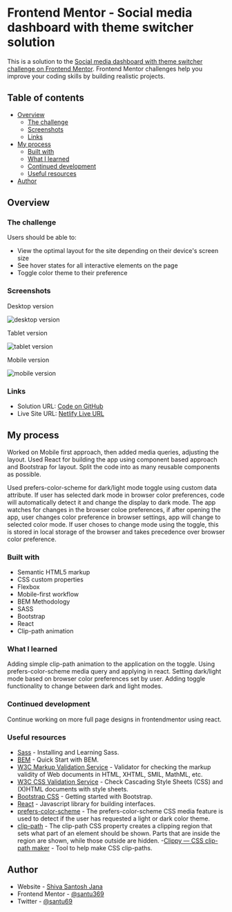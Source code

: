 # Frontend Mentor - Social media dashboard with theme switcher solution

This is a solution to the [Social media dashboard with theme switcher challenge on Frontend Mentor](https://www.frontendmentor.io/challenges/social-media-dashboard-with-theme-switcher-6oY8ozp_H). Frontend Mentor challenges help you improve your coding skills by building realistic projects.

## Table of contents

- [Overview](#overview)
  - [The challenge](#the-challenge)
  - [Screenshots](#screenshots)
  - [Links](#links)
- [My process](#my-process)
  - [Built with](#built-with)
  - [What I learned](#what-i-learned)
  - [Continued development](#continued-development)
  - [Useful resources](#useful-resources)
- [Author](#author)

## Overview

### The challenge

Users should be able to:

- View the optimal layout for the site depending on their device's screen size
- See hover states for all interactive elements on the page
- Toggle color theme to their preference

### Screenshots

Desktop version

![desktop version](./screenshots/desktop-version.png)

Tablet version

![tablet version](./screenshots/tablet-version.png)

Mobile version

![mobile version](./screenshots/mobile-version.png)

### Links

- Solution URL: [Code on GitHub](https://github.com/santu369/frontendmentor-social-media-dashboard-with-theme-switcher)
- Live Site URL: [Netlify Live URL](https://santu369-frontendmentor-social-media-dashboard-theme-switcher.netlify.app/)

## My process

Worked on Mobile first approach, then added media queries, adjusting the layout.
Used React for building the app using component based approach and Bootstrap for layout.
Split the code into as many reusable components as possible.

Used prefers-color-scheme for dark/light mode toggle using custom data attribute.
If user has selected dark mode in browser color preferences, code will automatically detect it and change the display to dark mode. The app watches for changes in the browser coloe preferences, if after opening the app, user changes color preference in browser settings, app will change to selected color mode. If user choses to change mode using the toggle, this is stored in local storage of the browser and takes precedence over browser color preference.

### Built with

- Semantic HTML5 markup
- CSS custom properties
- Flexbox
- Mobile-first workflow
- BEM Methodology
- SASS
- Bootstrap
- React
- Clip-path animation

### What I learned

Adding simple clip-path animation to the application on the toggle.
Using prefers-color-scheme media query and applying in react.
Setting dark/light mode based on browser color preferences set by user.
Adding toggle functionality to change between dark and light modes.

### Continued development

Continue working on more full page designs in frontendmentor using react.

### Useful resources

- [Sass](https://sass-lang.com/) - Installing and Learning Sass.
- [BEM](https://en.bem.info/methodology/quick-start/) - Quick Start with BEM.
- [W3C Markup Validation Service](https://validator.w3.org/) - Validator for checking the markup validity of Web documents in HTML, XHTML, SMIL, MathML, etc.
- [W3C CSS Validation Service](https://jigsaw.w3.org/css-validator/) - Check Cascading Style Sheets (CSS) and (X)HTML documents with style sheets.
- [Bootstrap CSS](https://getbootstrap.com/docs/5.0/getting-started/introduction/) - Getting started with Bootstrap.
- [React](https://reactjs.org/) - Javascript library for building interfaces.
- [prefers-color-scheme](https://developer.mozilla.org/en-US/docs/Web/CSS/@media/prefers-color-scheme) - The prefers-color-scheme CSS media feature is used to detect if the user has requested a light or dark color theme.
- [clip-path](https://developer.mozilla.org/en-US/docs/Web/CSS/clip-path) - The clip-path CSS property creates a clipping region that sets what part of an element should be shown. Parts that are inside the region are shown, while those outside are hidden. -[Clippy — CSS clip-path maker](https://bennettfeely.com/clippy/) - Tool to help make CSS clip-paths.

## Author

- Website - [Shiva Santosh Jana](https://santu369.github.io/FreeCodeCamp-PersonalPortfolioWebpage)
- Frontend Mentor - [@santu369](https://www.frontendmentor.io/profile/santu369)
- Twitter - [@santu69](https://www.twitter.com/santu69)

